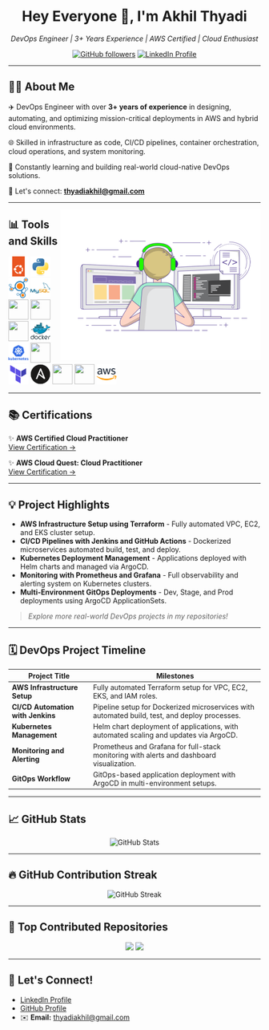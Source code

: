 <h1 align="center">Hey Everyone 👋, I'm Akhil Thyadi</h1>

<p align="center">
  <i>DevOps Engineer | 3+ Years Experience | AWS Certified | Cloud Enthusiast</i>
</p>

<p align="center">
  <a href="https://github.com/akhil27051999"><img src="https://img.shields.io/github/followers/akhil27051999?label=Follow&style=social" alt="GitHub followers"></a>
  <a href="https://www.linkedin.com/in/akhil-thyadi"><img src="https://img.shields.io/badge/LinkedIn-Akhil%20Thyadi-blue?logo=linkedin&style=flat-square" alt="LinkedIn Profile"></a>
</p>

---

## 👨‍💻 About Me

✈️ DevOps Engineer with over **3+ years of experience** in designing, automating, and optimizing mission-critical deployments in AWS and hybrid cloud environments.

🌐 Skilled in infrastructure as code, CI/CD pipelines, container orchestration, cloud operations, and system monitoring.

📅 Constantly learning and building real-world cloud-native DevOps solutions.

💬 Let's connect: **thyadiakhil@gmail.com**

---

<img align="right" alt="Coding" width="400" src="https://raw.githubusercontent.com/devSouvik/devSouvik/master/gif3.gif">

## 📊 Tools and Skills

<p align="left">
  <img src="https://raw.githubusercontent.com/devicons/devicon/master/icons/ubuntu/ubuntu-plain.svg" width="40" height="40"/>
  <img src="https://raw.githubusercontent.com/devicons/devicon/master/icons/python/python-original.svg" width="40" height="40"/>
  <img src="https://raw.githubusercontent.com/devicons/devicon/master/icons/networkx/networkx-original.svg" width="40" height="40"/>
  <img src="https://raw.githubusercontent.com/devicons/devicon/master/icons/mysql/mysql-original-wordmark.svg" width="40" height="40"/>
  <img src="https://www.vectorlogo.zone/logos/git-scm/git-scm-icon.svg" width="40" height="40"/>
  <img src="https://cdn.worldvectorlogo.com/logos/github-icon-1.svg" width="40" height="40"/>
  <img src="https://about.gitlab.com/images/press/logo/png/gitlab-icon-rgb.png" width="40" height="40"/>
  <img src="https://raw.githubusercontent.com/devicons/devicon/master/icons/docker/docker-original-wordmark.svg" width="40" height="40"/>
  <img src="https://raw.githubusercontent.com/devicons/devicon/master/icons/kubernetes/kubernetes-plain-wordmark.svg" width="40" height="40"/>
  <img src="https://www.vectorlogo.zone/logos/jenkins/jenkins-icon.svg" width="40" height="40"/>
  <img src="https://raw.githubusercontent.com/devicons/devicon/master/icons/terraform/terraform-original.svg" width="40" height="40"/>
  <img src="https://raw.githubusercontent.com/devicons/devicon/master/icons/ansible/ansible-original.svg" width="40" height="40"/>
  <img src="https://www.vectorlogo.zone/logos/prometheusio/prometheusio-icon.svg" width="40" height="40"/>
  <img src="https://www.vectorlogo.zone/logos/grafana/grafana-icon.svg" width="40" height="40"/>
  <img src="https://raw.githubusercontent.com/devicons/devicon/master/icons/amazonwebservices/amazonwebservices-original-wordmark.svg" width="40" height="40"/>
</p>

---

## 📚 Certifications

✨ **AWS Certified Cloud Practitioner**  
[View Certification →](https://www.credly.com/badges/2953c326-c1cd-43b2-8925-1ba9d2d2ad59/public_url)

✨ **AWS Cloud Quest: Cloud Practitioner**  
[View Certification →](https://www.credly.com/badges/97f88428-ee6a-499a-b29c-1c2719c90a64/linked_in_profile)

---

## 💡 Project Highlights

- **AWS Infrastructure Setup using Terraform** - Fully automated VPC, EC2, and EKS cluster setup.
- **CI/CD Pipelines with Jenkins and GitHub Actions** - Dockerized microservices automated build, test, and deploy.
- **Kubernetes Deployment Management** - Applications deployed with Helm charts and managed via ArgoCD.
- **Monitoring with Prometheus and Grafana** - Full observability and alerting system on Kubernetes clusters.
- **Multi-Environment GitOps Deployments** - Dev, Stage, and Prod deployments using ArgoCD ApplicationSets.

> *Explore more real-world DevOps projects in my repositories!*

---

## 🗓️ DevOps Project Timeline

| Project Title                    | Milestones                                                                                     |
|-----------------------------------|------------------------------------------------------------------------------------------------|
| **AWS Infrastructure Setup**      | Fully automated Terraform setup for VPC, EC2, EKS, and IAM roles.                             |
| **CI/CD Automation with Jenkins** | Pipeline setup for Dockerized microservices with automated build, test, and deploy processes.  |
| **Kubernetes Management**         | Helm chart deployment of applications, with automated scaling and updates via ArgoCD.         |
| **Monitoring and Alerting**       | Prometheus and Grafana for full-stack monitoring with alerts and dashboard visualization.      |
| **GitOps Workflow**               | GitOps-based application deployment with ArgoCD in multi-environment setups.                  |

---

## 📈 GitHub Stats

<p align="center">
  <img src="https://github-readme-stats.vercel.app/api?username=akhil27051999&show_icons=true&theme=tokyonight&hide_border=true&rank_icon=github" alt="GitHub Stats">
</p>

---

## 🔥 GitHub Contribution Streak

<p align="center">
  <img src="https://streak-stats.demolab.com?user=akhil27051999&theme=tokyonight&hide_border=true&fire=DD2727&currStreakLabel=F7B801&currStreakNum=F7B801" alt="GitHub Streak">
</p>

---

## 🌟 Top Contributed Repositories

<p align="center">
  <img src="https://github-profile-summary-cards.vercel.app/api/cards/repos-per-language?username=akhil27051999&theme=tokyonight">
  <img src="https://github-profile-summary-cards.vercel.app/api/cards/most-commit-language?username=akhil27051999&theme=tokyonight">
</p>

---

## 🎉 Let's Connect!

- [LinkedIn Profile](https://www.linkedin.com/in/akhil-thyadi)
- [GitHub Profile](https://github.com/akhil27051999)
- ✉️ **Email:** thyadiakhil@gmail.com

